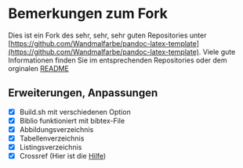 # Bemerkungen zum Fork

Dies ist ein Fork des sehr, sehr, sehr guten Repositories unter [https://github.com/Wandmalfarbe/pandoc-latex-template](https://github.com/Wandmalfarbe/pandoc-latex-template). Viele gute Informationen finden Sie im entsprechenden Repositories oder dem orginalen [README](./README_org.md)


## Erweiterungen, Anpassungen

* [x] Build.sh mit verschiedenen Option
* [x] Biblio funktioniert mit bibtex-File
* [x] Abbildungsverzeichnis
* [x] Tabellenverzeichnis
* [x] Listingsverzeichnis
* [x] Crossref (Hier ist die [Hilfe](https://lierdakil.github.io/pandoc-crossref/#latex-customization))